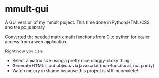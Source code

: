 # mmult-gui
A GUI version of my mmult project. This time done in Python/HTML/CSS and the p5.js library


Converted the needed matrix math functions from C to python for easier access from a web application.

Right now you can:
  - Select a matrix size using a pretty nice draggy-clicky thing!
  - Generate HTML input objects via javascript (non-functional, not pretty)
  - Watch me cry in shame because this project is still incomplete!

